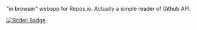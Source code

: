 "in browser" webapp for Repos.io. Actually a simple reader of Github API.


[![Bitdeli Badge](https://d2weczhvl823v0.cloudfront.net/twidi/repos.io-mobile/trend.png)](https://bitdeli.com/free "Bitdeli Badge")

